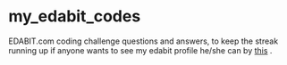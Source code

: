 # my_edabit_codes
EDABIT.com coding challenge questions and answers, to keep the streak running up
if anyone wants to see my edabit profile he/she can by 
<a href="https://edabit.com/user/ajReivRep4yddSS63" target="_blank">this</a>
.
